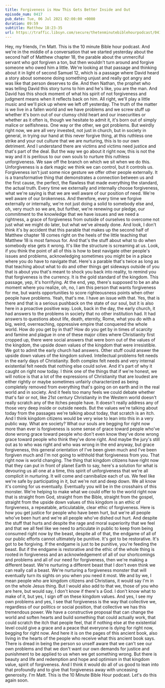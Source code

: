 ```yaml
---
title: Forgiveness is How This Gets Better Inside and Out
episode_num: 0417
pub_date: Tue, 06 Jul 2021 02:00:00 +0000
duration: 09:59
subtitle: Matthew 18:23-35
url: https://traffic.libsyn.com/secure/thetenminutebiblehourpodcast/0417_-_Forgiveness_is_How_This_Gets_Better_Inside_and_Out.mp3
---
```


 Hey, my friends, I'm Matt. This is the 10 minute Bible hour podcast. And we're in the middle of a conversation that we started yesterday about the second half of Matthew chapter 18, the parable about the unmerciful servant who got forgiven a ton, but then wouldn't turn around and forgive someone who owed him a little. We're looking at that passage and thinking about it in light of second Samuel 12, which is a passage where David heard a story about someone doing something unjust and really got angry and was like that person deserves to die. And then Nathan, the prophet who was telling David this story turns to him and he's like, you are the man. And David has this shock moment of what his spirit of not forgiveness and judgment means when it reflects back on him. All right, we'll play a little music and we'll pick up where we left off yesterday. The truth of the matter is we live in a fallen world and we have problems and we screw stuff up whether it's born out of our clumsy child heart and our insecurities or whether as it often is, though we hesitate to admit it, it's born out of simply malice or selfishness. One way or the other, we got problems. But weirdly right now, we are all very invested, not just in church, but in society in general, in trying our hand at this never forgive thing, at this ruthless one strike and your out culture that we are nurturing, this is to our own detriment. And I understand there are victims and victims need justice and that's part of the deal. But the way we go about it right now, this is not the way and it is perilous to our own souls to nurture this ruthless unforgiveness. We saw off the branch on which we sit when we do this. Unforgiveness is a dark magic we think we can control, but it controls us. Forgiveness isn't just some nice gesture we offer other people externally. It is a transformative thing that demonstrates a connection between us and the first cause, the perfect, the flawless that made everything the standard, the actual truth. Every time we externally and internally choose forgiveness, what we're saying is that we are well aware of our position of need. We're well aware of our brokenness. And therefore, every time we forgive externally or internally, we're not just doing a solid to somebody else and, oh, very much so we are, but further, we're renewing our pledge, our commitment to the knowledge that we have issues and we need a rightness, a grace of forgiveness from outside of ourselves to overcome not just what we might do later, but what we've already done. And look, I don't think it's by accident that this parable that makes up the second half of Matthew chapter 18 comes right on the heels of the little teaching that Matthew 18 is most famous for. And that's the stuff about what to do when somebody else gets it wrong. It's like the structure is screaming at us. Look, if you think the point of all of this is how to best navigate other people's issues and problems, acknowledging sometimes you might be in a place where you do have to navigate that. Here's a parable that's twice as long as that teaching about what to do and other things get sideways outside of you that is about you that's meant to shock you back into reality, to remind you that forgiveness is the currency. It is the gold standard of the kingdom. This passage, yep, it's horrifying. At the end, yep, there's supposed to be an aha moment where you realize, oh, no, I am this person that wants forgiveness for me, but wants opportunities to score righteousness points when other people have problems. Yeah, that's me. I have an issue with that. Yes, that is there and that is a serious pushback on the state of our soul, but it is also here in a proactive positive way. Look, back in the day, the early church, it had answers to the problems in society that no other institution had. It had answers to questions about life, death, eternity, Rome, what you do with a big, weird, overreaching, oppressive empire that conquered the whole world. How do you get by in that? How do you get by in times of scarcity and famine and plague in one of these major cities where Christianity first cropped up, there were social answers that were born out of the values of the kingdom, the upside down values of the kingdom that were irresistible. We got to admit the early church had answers. Other stuff could answer the upside down values of the kingdom solved. Intellectual problems felt needs in the early days of Christianity. Both complex felt needs and very internal existential felt needs that nothing else could solve. And it's part of why it caught on right now today. I think one of the things that if we're honest, we will notice is that a lot of the expressions of Christianity that are loudest are either rightly or maybe sometimes unfairly characterized as being completely removed from everything that's going on on earth and in the real world and in society. And it feels too many feels we could debate whether that's fair or not, like 21st century Christianity in the Western world doesn't really scratch any of the itches people have. It doesn't really address any of those very deep inside or outside needs. But the values we're talking about today from the passages we're talking about today, that scratch is an itch. And I think kingdom citizens would be very wise to lean into this in a very public way. What are society? What our souls are begging for right now more than ever is forgiveness is some sense of grace toward people who've done wrong grace toward people who don't even know they've done wrong grace toward people who think they've done right. And maybe the jury's still out as to who was right and who was wrong in the end anyway, but grace forgiveness, this general orientation of I've been given much and I've been forgiven much and I'm not going to withhold that forgiveness from you. That right now is world changing. The thing that kingdom citizens have right now that they can put in front of planet Earth to say, here's a solution for what is devouring us all one at a time, this spirit of unforgiveness that we're all complicit in nurturing. It will come and cannibalize each of us. We feel like we're safe by participating in it, but we're not and deep down. We all know it's coming for us eventually. Eventually you will be in the crosshairs of this monster. We're helping to make what we could offer to the world right now that is straight from God, straight from the Bible, straight from the gospel, straight from the upside down values of this kingdom is an ethic of forgiveness, a repeatable, articulatable, clear ethic of forgiveness. Here is how you get justice for people who have been hurt, but we're all people who've been hurt and we're all people who've dished out hurt. And despite the stuff that hurts and despite the rage and moral superiority that we feel and that we all feel like we need to articulate in public to keep from being consumed right now by the beast, despite all of that, the endgame of all of our public efforts cannot ultimately be punitive. It's got to be restorative. It's got to be forgiving. If the endgame is just to be punitive, you're feeding the beast. But if the endgame is restorative and the ethic of the whole thing is rooted in forgiveness and an acknowledgement of all of our shortcomings and problems and all of our need for forgiveness, then we're making a different beast. We're nurturing a different beast that I don't even think we can really call a beast. We're nurturing a forgiveness monster that will eventually turn its sights on you when you need it most. We and by we, I mean people who are kingdom citizens and Christians, it would say I'm in on the whole Jesus thing. But I would also add to that we, those of you who are here, but would say, I don't know if there's a God. I don't know what to make of it, but yes, I sign off on these kingdom values. And yes, I see my own problems and yes, I see that forgiveness is the way that collective we, regardless of our politics or social position, that collective we has this tremendous power. We have a constructive proposal that can change the world and soften hearts and build something that could actually work, that could scratch the itch that people feel, that if nothing else at the existential level could give a grace and a peace that everyone is dying for right now, begging for right now. And here it is on the pages of this ancient book, also living in the hearts of the people who receive what this ancient book says. There is dread in being the person so unself aware that we can't see our own problems and that we don't want our own demands for justice and punishment to be applied to us when we get something wrong. But there is beauty and life and redemption and hope and optimism in that kingdom value, spirit of forgiveness. And I think it would do all of us good to lean into that profoundly and to give that forgiveness away with unceasing generosity. I'm Matt. This is the 10 Minute Bible Hour podcast. Let's do this again soon.
